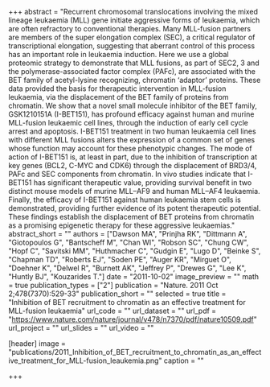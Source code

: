 +++
abstract = "Recurrent chromosomal translocations involving the mixed lineage leukaemia (MLL) gene initiate aggressive forms of leukaemia, which are often refractory to conventional therapies. Many MLL-fusion partners are members of the super elongation complex (SEC), a critical regulator of transcriptional elongation, suggesting that aberrant control of this process has an important role in leukaemia induction. Here we use a global proteomic strategy to demonstrate that MLL fusions, as part of SEC2, 3 and the polymerase-associated factor complex (PAFc), are associated with the BET family of acetyl-lysine recognizing, chromatin ‘adaptor’ proteins. These data provided the basis for therapeutic intervention in MLL-fusion leukaemia, via the displacement of the BET family of proteins from chromatin. We show that a novel small molecule inhibitor of the BET family, GSK1210151A (I-BET151), has profound efficacy against human and murine MLL-fusion leukaemic cell lines, through the induction of early cell cycle arrest and apoptosis. I-BET151 treatment in two human leukaemia cell lines with different MLL fusions alters the expression of a common set of genes whose function may account for these phenotypic changes. The mode of action of I-BET151 is, at least in part, due to the inhibition of transcription at key genes (BCL2, C-MYC and CDK6) through the displacement of BRD3/4, PAFc and SEC components from chromatin. In vivo studies indicate that I-BET151 has significant therapeutic value, providing survival benefit in two distinct mouse models of murine MLL–AF9 and human MLL–AF4 leukaemia. Finally, the efficacy of I-BET151 against human leukaemia stem cells is demonstrated, providing further evidence of its potent therapeutic potential. These findings establish the displacement of BET proteins from chromatin as a promising epigenetic therapy for these aggressive leukaemias."
abstract_short = ""
authors = ["Dawson MA", "Prinjha RK", "Dittmann A", "Giotopoulos G", "Bantscheff M", "Chan WI", "Robson SC", "Chung CW", "Hopf C", "Savitski MM", "Huthmacher C", "Gudgin E", "Lugo D", "Beinke S", "Chapman TD", "Roberts EJ", "Soden PE", "Auger KR", "Mirguet O", "Doehner K", "Delwel R", "Burnett AK", "Jeffrey P", "Drewes G", "Lee K", "Huntly BJ", "Kouzarides T."]
date = "2011-10-02"
image_preview = ""
math = true
publication_types = ["2"]
publication = "Nature. 2011 Oct 2;478(7370):529-33"
publication_short = ""
selected = true
title = "Inhibition of BET recruitment to chromatin as an effective treatment for MLL-fusion leukaemia"
url_code = ""
url_dataset = ""
url_pdf = "https://www.nature.com/nature/journal/v478/n7370/pdf/nature10509.pdf"
url_project = ""
url_slides = ""
url_video = ""

[header]
image = "publications/2011_Inhibition_of_BET_recruitment_to_chromatin_as_an_effective_treatment_for_MLL-fusion_leaukemia.png"
caption = ""

+++

